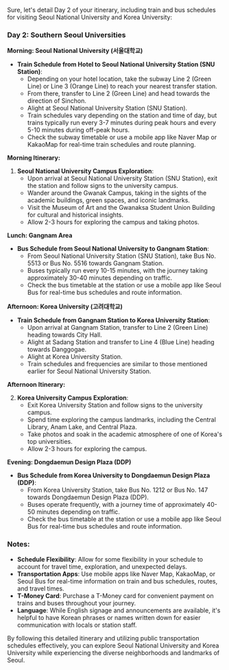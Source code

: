 Sure, let's detail Day 2 of your itinerary, including train and bus schedules for visiting Seoul National University and Korea University:

### Day 2: Southern Seoul Universities

**Morning: Seoul National University (서울대학교)**

- **Train Schedule from Hotel to Seoul National University Station (SNU Station)**:
  - Depending on your hotel location, take the subway Line 2 (Green Line) or Line 3 (Orange Line) to reach your nearest transfer station.
  - From there, transfer to Line 2 (Green Line) and head towards the direction of Sinchon.
  - Alight at Seoul National University Station (SNU Station).
  - Train schedules vary depending on the station and time of day, but trains typically run every 3-7 minutes during peak hours and every 5-10 minutes during off-peak hours.
  - Check the subway timetable or use a mobile app like Naver Map or KakaoMap for real-time train schedules and route planning.

**Morning Itinerary:**

1. **Seoul National University Campus Exploration**:
   - Upon arrival at Seoul National University Station (SNU Station), exit the station and follow signs to the university campus.
   - Wander around the Gwanak Campus, taking in the sights of the academic buildings, green spaces, and iconic landmarks.
   - Visit the Museum of Art and the Gwanaksa Student Union Building for cultural and historical insights.
   - Allow 2-3 hours for exploring the campus and taking photos.

**Lunch: Gangnam Area**

- **Bus Schedule from Seoul National University to Gangnam Station**:
  - From Seoul National University Station (SNU Station), take Bus No. 5513 or Bus No. 5516 towards Gangnam Station.
  - Buses typically run every 10-15 minutes, with the journey taking approximately 30-40 minutes depending on traffic.
  - Check the bus timetable at the station or use a mobile app like Seoul Bus for real-time bus schedules and route information.

**Afternoon: Korea University (고려대학교)**

- **Train Schedule from Gangnam Station to Korea University Station**:
  - Upon arrival at Gangnam Station, transfer to Line 2 (Green Line) heading towards City Hall.
  - Alight at Sadang Station and transfer to Line 4 (Blue Line) heading towards Danggogae.
  - Alight at Korea University Station.
  - Train schedules and frequencies are similar to those mentioned earlier for Seoul National University Station.

**Afternoon Itinerary:**

2. **Korea University Campus Exploration**:
   - Exit Korea University Station and follow signs to the university campus.
   - Spend time exploring the campus landmarks, including the Central Library, Anam Lake, and Central Plaza.
   - Take photos and soak in the academic atmosphere of one of Korea's top universities.
   - Allow 2-3 hours for exploring the campus.

**Evening: Dongdaemun Design Plaza (DDP)**

- **Bus Schedule from Korea University to Dongdaemun Design Plaza (DDP)**:
  - From Korea University Station, take Bus No. 1212 or Bus No. 147 towards Dongdaemun Design Plaza (DDP).
  - Buses operate frequently, with a journey time of approximately 40-50 minutes depending on traffic.
  - Check the bus timetable at the station or use a mobile app like Seoul Bus for real-time bus schedules and route information.

### Notes:

- **Schedule Flexibility**: Allow for some flexibility in your schedule to account for travel time, exploration, and unexpected delays.
- **Transportation Apps**: Use mobile apps like Naver Map, KakaoMap, or Seoul Bus for real-time information on train and bus schedules, routes, and travel times.
- **T-Money Card**: Purchase a T-Money card for convenient payment on trains and buses throughout your journey.
- **Language**: While English signage and announcements are available, it's helpful to have Korean phrases or names written down for easier communication with locals or station staff.

By following this detailed itinerary and utilizing public transportation schedules effectively, you can explore Seoul National University and Korea University while experiencing the diverse neighborhoods and landmarks of Seoul.
